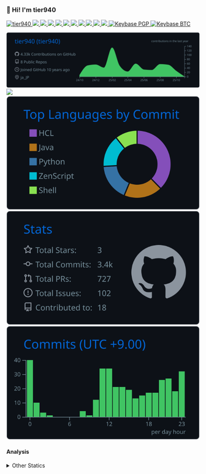### 👋 Hi! I'm tier940

<p align="left"> 
  <a href="https://github.com/tier940/tier940/">
    <img src="https://komarev.com/ghpvc/?username=tier940" alt="tier940" />
  </a>
  <a href="http://twitter.com/tier940">
    <img height="20" src="https://img.shields.io/twitter/follow/tier940?label=Twitter&logo=twitter&style=flat" />
  </a>
  <a href="https://github.com/tier940">
    <img height="20" src="https://img.shields.io/github/followers/tier940?label=follow&logo=github&style=flat" />
  </a>
  <a href="https://www.reddit.com/user/tier940">
    <img height="20" src="https://img.shields.io/reddit/user-karma/combined/tier940?label=Reddit&logo=reddit&style=flat" />
  </a>
  <a href="https://stackoverflow.com/users/17317833/tier940">
    <img height="20" src="https://img.shields.io/stackexchange/stackoverflow/r/17317833?label=StackOverflow&logo=stack-overflow&style=flat" />
  </a>
  <a href="https://zenn.dev/tier940">
    <img height="20" src="https://zenn.badge.nikaera.com/s/tier940/likes" />
  </a>
  <a href="https://zenn.dev/tier940">
    <img height="20" src="https://zenn.badge.nikaera.com/s/tier940/followers" />
  </a>
  <a href="https://zenn.dev/tier940">
    <img height="20" src="https://zenn.badge.nikaera.com/s/tier940/articles" />
  </a>
  <a href="http://qiita.com/tier940">
    <img height="20" src="https://qiita-badge.apiapi.app/s/tier940/posts.svg" />
  </a>
  <a href="http://qiita.com/tier940">
    <img height="20" src="https://qiita-badge.apiapi.app/s/tier940/contributions.svg" />
  </a>
  <a href="https://github.com/tier940/tier940/">
    <img height="20" src="https://github.com/tier940/tier940/actions/workflows/main.yml/badge.svg" />
  </a>
  <a href="https://keybase.io/tier940">
    <img alt="Keybase PGP" src="https://img.shields.io/keybase/pgp/tier940">
  </a>
  <a href="https://keybase.io/tier940">
    <img alt="Keybase BTC" src="https://img.shields.io/keybase/btc/tier940">
  </a>
</p>

[![](https://raw.githubusercontent.com/tier940/tier940/main/profile-summary-card-output/github_dark/0-profile-details.svg)](https://github.com/vn7n24fzkq/github-profile-summary-cards)
[![](https://raw.githubusercontent.com/tier940/tier940/main/profile-summary-card-output/github_dark/1-repos-per-language.svg)](https://github.com/vn7n24fzkq/github-profile-summary-cards) [![](https://raw.githubusercontent.com/tier940/tier940/main/profile-summary-card-output/github_dark/2-most-commit-language.svg)](https://github.com/vn7n24fzkq/github-profile-summary-cards)
[![](https://raw.githubusercontent.com/tier940/tier940/main/profile-summary-card-output/github_dark/3-stats.svg)](https://github.com/vn7n24fzkq/github-profile-summary-cards) [![](https://raw.githubusercontent.com/tier940/tier940/main/profile-summary-card-output/github_dark/4-productive-time.svg)](https://github.com/vn7n24fzkq/github-profile-summary-cards)


#### Analysis
<!-- <img height="150" src="https://github.com/tier940/tier940/blob/master/images/stat.svg" alt="Alternative Text"/> -->

<details>
  <summary>Other Statics</summary>
  <!--START_SECTION:waka-->
![Code Time](http://img.shields.io/badge/Code%20Time-2%2C685%20hrs%2042%20mins-blue)

**🐱 My GitHub Data** 

> 📦 15.5 kB Used in GitHub's Storage 
 > 
> 💼 Opted to Hire
 > 
> 📜 11 Public Repositories 
 > 
> 🔑 1 Private Repositories 
 > 
**I'm an Early 🐤** 

```text
🌞 Morning                947 commits         ████░░░░░░░░░░░░░░░░░░░░░   14.24 % 
🌆 Daytime                2617 commits        ██████████░░░░░░░░░░░░░░░   39.35 % 
🌃 Evening                2479 commits        █████████░░░░░░░░░░░░░░░░   37.28 % 
🌙 Night                  607 commits         ██░░░░░░░░░░░░░░░░░░░░░░░   09.13 % 
```
📅 **I'm Most Productive on Saturday** 

```text
Monday                   735 commits         ███░░░░░░░░░░░░░░░░░░░░░░   11.05 % 
Tuesday                  1237 commits        █████░░░░░░░░░░░░░░░░░░░░   18.60 % 
Wednesday                746 commits         ███░░░░░░░░░░░░░░░░░░░░░░   11.22 % 
Thursday                 843 commits         ███░░░░░░░░░░░░░░░░░░░░░░   12.68 % 
Friday                   767 commits         ███░░░░░░░░░░░░░░░░░░░░░░   11.53 % 
Saturday                 1430 commits        █████░░░░░░░░░░░░░░░░░░░░   21.50 % 
Sunday                   892 commits         ███░░░░░░░░░░░░░░░░░░░░░░   13.41 % 
```


📊 **This Week I Spent My Time On** 

```text
🕑︎ Time Zone: Asia/Tokyo

💬 Programming Languages: 
Java                     1 hr 38 mins        █████████████░░░░░░░░░░░░   50.19 % 
Other                    31 mins             ████░░░░░░░░░░░░░░░░░░░░░   16.20 % 
Groovy                   11 mins             █░░░░░░░░░░░░░░░░░░░░░░░░   05.97 % 
Log                      11 mins             █░░░░░░░░░░░░░░░░░░░░░░░░   05.73 % 
Markdown                 10 mins             █░░░░░░░░░░░░░░░░░░░░░░░░   05.35 % 

🔥 Editors: 
IntelliJ                 2 hrs 11 mins       █████████████████░░░░░░░░   67.25 % 
VS Code                  1 hr 4 mins         ████████░░░░░░░░░░░░░░░░░   32.75 % 

💻 Operating System: 
Linux                    2 hrs 40 mins       ████████████████████░░░░░   81.89 % 
Windows                  35 mins             █████░░░░░░░░░░░░░░░░░░░░   18.11 % 
```

**I Mostly Code in Java** 

```text
Java                     10 repos            ██████████░░░░░░░░░░░░░░░   40.00 % 
ZenScript                3 repos             ███░░░░░░░░░░░░░░░░░░░░░░   12.00 % 
HCL                      2 repos             ██░░░░░░░░░░░░░░░░░░░░░░░   08.00 % 
HTML                     2 repos             ██░░░░░░░░░░░░░░░░░░░░░░░   08.00 % 
Dockerfile               1 repo              █░░░░░░░░░░░░░░░░░░░░░░░░   04.00 % 
```



**Timeline**

![Lines of Code chart](https://raw.githubusercontent.com/tier940/tier940/main/assets/bar_graph.png)


 Last Updated on 14/08/2023 00:48:43 UTC
<!--END_SECTION:waka-->
</details>
